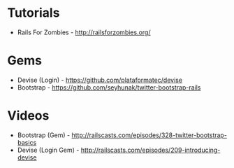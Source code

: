 # Tutorials
* Rails For Zombies - http://railsforzombies.org/

# Gems
* Devise (Login) - https://github.com/plataformatec/devise
* Bootstrap - https://github.com/seyhunak/twitter-bootstrap-rails

# Videos
* Bootstrap (Gem) - http://railscasts.com/episodes/328-twitter-bootstrap-basics
* Devise (Login Gem) - http://railscasts.com/episodes/209-introducing-devise
